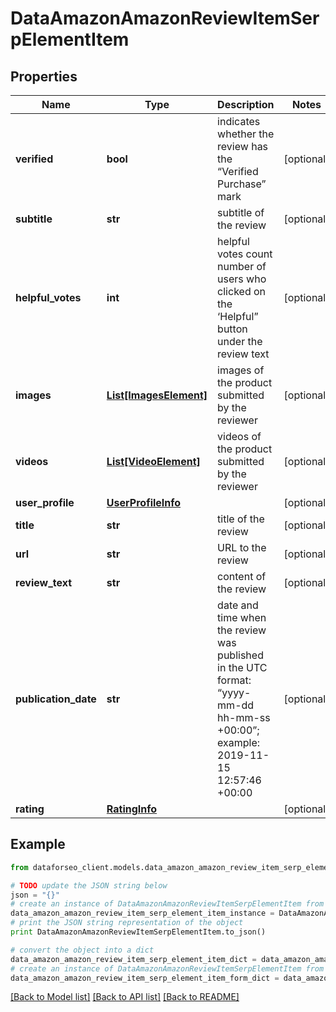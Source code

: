 # DataAmazonAmazonReviewItemSerpElementItem


## Properties

Name | Type | Description | Notes
------------ | ------------- | ------------- | -------------
**verified** | **bool** | indicates whether the review has the “Verified Purchase” mark | [optional] 
**subtitle** | **str** | subtitle of the review | [optional] 
**helpful_votes** | **int** | helpful votes count number of users who clicked on the ‘Helpful” button under the review text | [optional] 
**images** | [**List[ImagesElement]**](ImagesElement.md) | images of the product submitted by the reviewer | [optional] 
**videos** | [**List[VideoElement]**](VideoElement.md) | videos of the product submitted by the reviewer | [optional] 
**user_profile** | [**UserProfileInfo**](UserProfileInfo.md) |  | [optional] 
**title** | **str** | title of the review | [optional] 
**url** | **str** | URL to the review | [optional] 
**review_text** | **str** | content of the review | [optional] 
**publication_date** | **str** | date and time when the review was published in the UTC format: “yyyy-mm-dd hh-mm-ss +00:00”; example: 2019-11-15 12:57:46 +00:00 | [optional] 
**rating** | [**RatingInfo**](RatingInfo.md) |  | [optional] 

## Example

```python
from dataforseo_client.models.data_amazon_amazon_review_item_serp_element_item import DataAmazonAmazonReviewItemSerpElementItem

# TODO update the JSON string below
json = "{}"
# create an instance of DataAmazonAmazonReviewItemSerpElementItem from a JSON string
data_amazon_amazon_review_item_serp_element_item_instance = DataAmazonAmazonReviewItemSerpElementItem.from_json(json)
# print the JSON string representation of the object
print DataAmazonAmazonReviewItemSerpElementItem.to_json()

# convert the object into a dict
data_amazon_amazon_review_item_serp_element_item_dict = data_amazon_amazon_review_item_serp_element_item_instance.to_dict()
# create an instance of DataAmazonAmazonReviewItemSerpElementItem from a dict
data_amazon_amazon_review_item_serp_element_item_form_dict = data_amazon_amazon_review_item_serp_element_item.from_dict(data_amazon_amazon_review_item_serp_element_item_dict)
```
[[Back to Model list]](../README.md#documentation-for-models) [[Back to API list]](../README.md#documentation-for-api-endpoints) [[Back to README]](../README.md)


